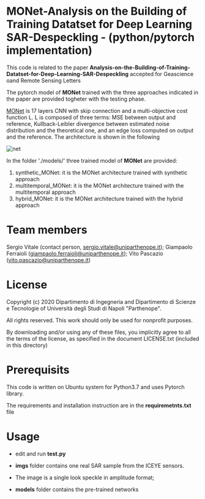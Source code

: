 # MONet-Analysis on the Building of Training Datatset for Deep Learning SAR-Despeckling - (python/pytorch implementation)

This code is related to the paper 
**Analysis-on-the-Building-of-Training-Datatset-for-Deep-Learning-SAR-Despeckling** accepted for Geascience oand Remote Sensing Letters

The pytorch model of **MONet** trained with the three approaches indicated in the paper are provided togheter with the testing phase.

[MONet](https://ieeexplore.ieee.org/document/9261137) is 17 layers CNN with skip connection and a multi-objective cost function L. L is composed of three terms: MSE between output and reference, Kullback-Leibler divergence between estimated noise distribution and the theoretical one, and an edge loss computed on output and the reference. The architecture is shown in the following

![net](/samples/net-1.png)

In the folder './models/' three trained model of **MONet** are provided:
 1. synthetic_MONet: it is the MONet architecture trained with synthetic approach
 2. multitemporal_MONet: it is the MONet architecture trained with the multitemporal approach
 3. hybrid_MONet: it is the MONet architecture trained with the hybrid approach
 

# Team members
 Sergio Vitale    (contact person, sergio.vitale@uniparthenope.it);
 Giampaolo Ferraioli (giampaolo.ferraioli@uniparthenope.it);
 Vito Pascazio (vito.pascazio@uniparthenope.it)
 
# License
Copyright (c) 2020 Dipartimento di Ingegneria and Dipartimento di Scienze e Tecnologie of Università degli Studi di Napoli "Parthenope".

All rights reserved. This work should only be used for nonprofit purposes.

By downloading and/or using any of these files, you implicitly agree to all the
terms of the license, as specified in the document LICENSE.txt
(included in this directory)

# Prerequisits
This code is written on Ubuntu system for Python3.7 and uses Pytorch library.

The requirements and installation instruction are in the **requiremetnts.txt** file


# Usage 
* edit and run **test.py**
*  **imgs** folder contains one real SAR sample from the ICEYE sensors.
* The image is a  single look speckle in amplitude format;

* **models** folder contains the pre-trained networks
